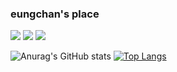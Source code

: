 ### eungchan's place

<!--
**yeschan119/yeschan119** is a ✨ _special_ ✨ repository because its `README.md` (this file) appears on your GitHub profile.

Here are some ideas to get you started:

- 🔭 I’m currently working on ...
- 🌱 I’m currently learning ...
- 👯 I’m looking to collaborate on ...
- 🤔 I’m looking for help with ...
- 💬 Ask me about ...
- 📫 How to reach me: ...
- 😄 Pronouns: ...
- ⚡ Fun fact: ...
-->
<img src="https://img.shields.io/badge/Python-white?style=plastic&logo=Python&logoColor=3776AB"/> 
<img src="https://img.shields.io/badge/MySQL-4169E1?style=plastic&logo=MySQL&logoColor=4479A1"/> 
<img src="https://img.shields.io/badge/Oracle-000000?style=plastic&logo=Oracle&logoColor=F80000"/> 
<br/>

![Anurag's GitHub stats](https://github-readme-stats.vercel.app/api?username=yeschan119&show_icons=true&theme=radical)
[![Top Langs](https://github-readme-stats.vercel.app/api/top-langs/?username=yeschan119)](https://github.com/anuraghazra/github-readme-stats)
